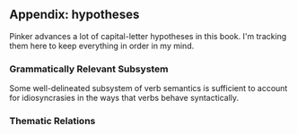 ## Appendix: hypotheses

Pinker advances a lot of capital-letter hypotheses in this book. I'm tracking them here to keep everything in order in my mind.

### Grammatically Relevant Subsystem

Some well-delineated subsystem of verb semantics is sufficient to account for idiosyncrasies in the ways that verbs behave syntactically.

### Thematic Relations

